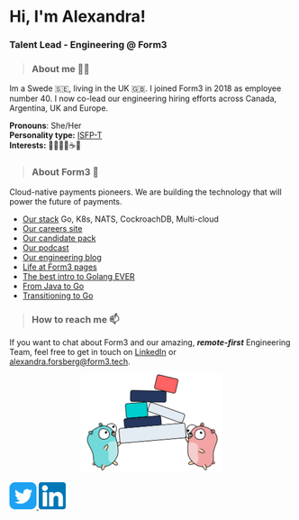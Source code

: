 # Hi, I'm Alexandra!

### Talent Lead - Engineering @ Form3<br>

>### About me 👩‍💻
Im a Swede 🇸🇪, living in the UK 🇬🇧. I joined Form3 in 2018 as employee number 40. I now co-lead our engineering hiring efforts across Canada, Argentina, UK and Europe. 

**Pronouns**: She/Her<br>
**Personality type:** [ISFP-T](https://www.16personalities.com/isfp-personality)<br>
**Interests:** 🏊‍♀️🚴‍♀️☕🧒
<div style="page-break-after: always;"></div>

>### About Form3 🦄
Cloud-native payments pioneers. We are building the technology that will power the future of payments.<br>
<!-- Add anything to say to candidates below-->
- [Our stack](https://stackshare.io/form3/main) Go, K8s, NATS, CockroachDB, Multi-cloud
- [Our careers site](https://www.form3.tech/careers)
- [Our candidate pack](https://github.com/form3tech-oss/candidate-pack)
- [Our podcast](https://techpodcast.form3.tech/)
- [Our engineering blog](https://www.form3.tech/engineering/content)
- [Life at Form3 pages](https://www.form3.tech/engineering/life-at-form3)
- [The best intro to Golang EVER](https://www.youtube.com/watch?v=B1UP16OJpys)
- [From Java to Go](https://www.linkedin.com/posts/adelina-simion_alwaysbelearning-javaengineer-golang-activity-6942030092495687680-LbNw?utm_source=linkedin_share&utm_medium=member_desktop_web)
- [Transitioning to Go](https://techpodcast.form3.tech/episodes/ep-24-tech-moving-to-go)

>### How to reach me 📫
If you want to chat about Form3 and our amazing, ***remote-first*** Engineering Team, feel free to get in touch on [LinkedIn](https://www.linkedin.com/in/alexandraforsberg/) or alexandra.forsberg@form3.tech.

<p align="center">
 <img src="https://github.com/adelina-simion-form3/adelina-simion-form3/blob/main/StackGophers.png?raw=true" width="50%"/>
</p>

<a href="https://twitter.com/ayforsberg" target="_blank"> <!--Change my link on this line -->
   <img src="https://github.com/adelina-simion-form3/adelina-simion-form3/blob/main/twitter.png?raw=true" width="48"/>
</a>
<a href="https://www.linkedin.com/in/alexandraforsberg/" target="_blank">  <!--Change my link on this line-->
   <img src="https://github.com/adelina-simion-form3/adelina-simion-form3/blob/main/linkedin.png?raw=true" width="48"/>
</a>
